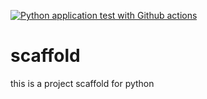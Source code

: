 [![Python application test with Github actions](https://github.com/albulushi/scaffold/actions/workflows/main.yml/badge.svg)](https://github.com/albulushi/scaffold/actions/workflows/main.yml)

# scaffold
this is a project scaffold for python
